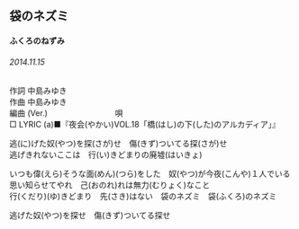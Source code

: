## 袋のネズミ
#### ふくろのねずみ
###### 2014.11.15


作詞     中島みゆき　　　　　   
作曲      中島みゆき  　　　   
編曲 (Ver.) 　　　　　　　　
唄  　　    
□ LYRIC (a)■『夜会(やかい)VOL.18「橋(はし)の下(した)のアルカディア」』  
  
逃(に)げた奴(やつ)を探(さが)せ　傷(きず)ついてる探(さが)せ  
逃げきれないここは　行(い)きどまりの廃墟(はいきょ)  
  
いつも偉(えら)そうな面(めん)(つら)をした　奴(やつ)が今夜(こんや)１人でいる  
思い知らせてやれ　己(おのれ)れは無力(むりょく)なこと  
行(くだり)(ゆ)きどまり　先(さき)はない　袋のネズミ　袋(ふくろ)のネズミ  
  
逃げた奴(やつ)を探せ　傷(きず)ついてる探せ  